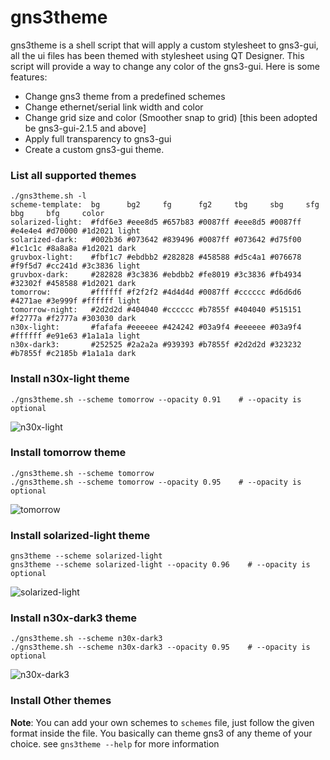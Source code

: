 		
# gns3theme

gns3theme is a shell script that will apply a custom stylesheet to gns3-gui, all the ui files has been themed with stylesheet using QT Designer. This script will provide a way to change any color of the gns3-gui. Here is some features:
- Change gns3 theme from a predefined schemes 
- Change ethernet/serial link width and color
- Change grid size and color (Smoother snap to grid) [this been adopted be gns3-gui-2.1.5 and above]
- Apply full transparency to gns3-gui
- Create a custom gns3-gui theme.

### List all supported themes
```
./gns3theme.sh -l
scheme-template:  bg      bg2     fg      fg2     tbg     sbg     sfg     bbg     bfg     color
solarized-light:  #fdf6e3 #eee8d5 #657b83 #0087ff #eee8d5 #0087ff #e4e4e4 #d70000 #1d2021 light
solarized-dark:   #002b36 #073642 #839496 #0087ff #073642 #d75f00 #1c1c1c #8a8a8a #1d2021 dark
gruvbox-light:    #fbf1c7 #ebdbb2 #282828 #458588 #d5c4a1 #076678 #f9f5d7 #cc241d #3c3836 light
gruvbox-dark:     #282828 #3c3836 #ebdbb2 #fe8019 #3c3836 #fb4934 #32302f #458588 #1d2021 dark
tomorrow:         #ffffff #f2f2f2 #4d4d4d #0087ff #cccccc #d6d6d6 #4271ae #3e999f #ffffff light
tomorrow-night:   #2d2d2d #404040 #cccccc #b7855f #404040 #515151 #f2777a #f2777a #303030 dark
n30x-light:       #fafafa #eeeeee #424242 #03a9f4 #eeeeee #03a9f4 #ffffff #e91e63 #1a1a1a light
n30x-dark3:       #252525 #2a2a2a #939393 #b7855f #2d2d2d #323232 #b7855f #c2185b #1a1a1a dark
```

### Install n30x-light theme
```
./gns3theme.sh --scheme tomorrow --opacity 0.91    # --opacity is optional 
```
![n30x-light](https://user-images.githubusercontent.com/10103340/40444984-abe11d10-5e7f-11e8-842d-e5a8d3e05966.png)

### Install tomorrow  theme
```
./gns3theme.sh --scheme tomorrow 
./gns3theme.sh --scheme tomorrow --opacity 0.95    # --opacity is optional
```
![tomorrow](https://user-images.githubusercontent.com/10103340/40444837-4de4e99e-5e7f-11e8-8f3e-2122f0ec2813.png)

### Install solarized-light theme
```
gns3theme --scheme solarized-light
gns3theme --scheme solarized-light --opacity 0.96    # --opacity is optional
```
![solarized-light](https://user-images.githubusercontent.com/10103340/40444850-596c16ca-5e7f-11e8-94dc-b0f72a3e3dde.png)

### Install n30x-dark3 theme
```
./gns3theme.sh --scheme n30x-dark3
./gns3theme.sh --scheme n30x-dark3 --opacity 0.95    # --opacity is optional
```
![n30x-dark3](https://user-images.githubusercontent.com/10103340/40444874-68f21964-5e7f-11e8-829d-2075f5d18fc6.png)

### Install Other themes
**Note**: You can add your own schemes to `schemes` file, just follow the given format inside the file.
You basically can theme gns3 of any theme of your choice.
see `gns3theme --help` for more information


